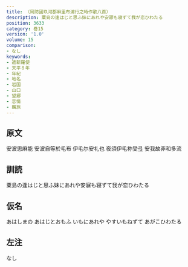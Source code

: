 ```yaml
---
title: （周防國玖河郡麻里布浦行之時作歌八首）
description: 粟島の逢はじと思ふ妹にあれや安寐も寝ずて我が恋ひわたる
position: 3633
category: 巻15
version: '1.0'
volume: 15
comparison:
- なし
keywords:
- 遣新羅使
- 天平８年
- 年紀
- 地名
- 岩国
- 山口
- 望郷
- 恋情
- 羈旅
---
```


## 原文

安波思麻能 安波自等於毛布 伊毛尓安礼也 夜須伊毛祢受弖 安我故非和多流

## 訓読

粟島の逢はじと思ふ妹にあれや安寐も寝ずて我が恋ひわたる

## 仮名

あはしまの あはじとおもふ いもにあれや やすいもねずて あがこひわたる

## 左注

なし
